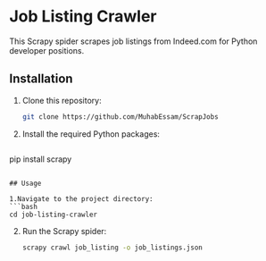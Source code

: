 
# Job Listing Crawler

This Scrapy spider scrapes job listings from Indeed.com for Python developer positions.

## Installation

1. Clone this repository:
   ```bash
   git clone https://github.com/MuhabEssam/ScrapJobs
   ```
2. Install the required Python packages:
   ```bash
  pip install scrapy
   ```

## Usage

1.Navigate to the project directory:
   ```bash
   cd job-listing-crawler
   ```

2. Run the Scrapy spider:
    ```bash
   scrapy crawl job_listing -o job_listings.json
   ```
